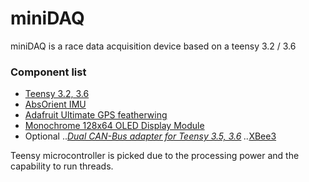 # miniDAQ
miniDAQ is a race data acquisition device based on a teensy 3.2 / 3.6

### Component list
- [Teensy 3.2, 3.6](https://www.sparkfun.com/products/14057)
- [AbsOrient IMU](https://learn.adafruit.com/adafruit-bno055-absolute-orientation-sensor/overview)
- [Adafruit Ultimate GPS featherwing](https://learn.adafruit.com/adafruit-ultimate-gps-featherwing)
- [Monochrome 128x64 OLED Display Module](https://learn.adafruit.com/1-5-and-2-4-monochrome-128x64-oled-display-module/overview)
- Optional
..*[Dual CAN-Bus adapter for Teensy 3.5, 3.6](https://www.tindie.com/products/Fusion/dual-can-bus-adapter-for-teensy-35-36/)
..*[XBee3](https://www.sparkfun.com/products/15126)

 Teensy microcontroller is picked due to the processing power and the capability to run threads.
